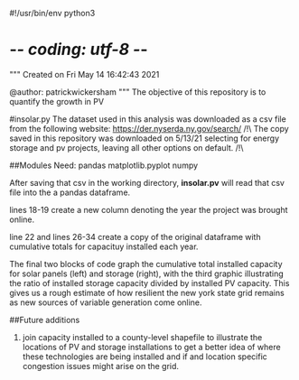 #!/usr/bin/env python3
# -*- coding: utf-8 -*-
"""
Created on Fri May 14 16:42:43 2021

@author: patrickwickersham
"""
The objective of this repository is to quantify the growth in PV


#insolar.py
The dataset used in this analysis was downloaded as a csv file from the 
following website:  https://der.nyserda.ny.gov/search/ 
/!\ The copy saved in this repository was downloaded on 5/13/21 selecting for
 energy storage and pv projects, leaving all other options on default. /!\

##Modules Need:
pandas
matplotlib.pyplot
numpy

After saving that csv in the working directory, **insolar.pv** will read 
that csv file into the a pandas dataframe.

lines 18-19 create a new column denoting the year the project was brought online.

line 22 and lines 26-34 create a copy of the original dataframe with cumulative totals for 
capacituy installed each year.

The final two blocks of code graph the cumulative total installed capacity 
for solar panels (left) and  storage (right), with the third graphic 
illustrating the ratio of installed storage capacity divided by installed 
PV capacity.  This gives us a rough estimate of how resilient the new york 
state grid remains as new sources of variable generation come online.


##Future additions
1) join capacity installed to a county-level shapefile to illustrate the 
locations of PV and storage installations to get a better idea of where these
technologies are being installed and if and location specific congestion 
issues might arise on the grid.